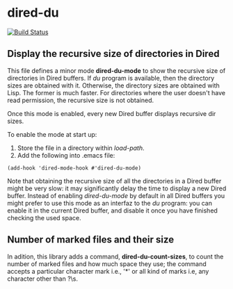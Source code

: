 # dired-du

[![Build Status](https://api.travis-ci.org/calancha/dired-du.svg?branch=master)](https://travis-ci.org/calancha/dired-du)

## Display the recursive size of directories in Dired

This file defines a minor mode **dired-du-mode** to show
the recursive size of directories in Dired buffers.
If *du* program is available, then the directory sizes are
obtained with it.  Otherwise, the directory sizes are obtained
with Lisp.  The former is much faster.
For directories where the user doesn't have read permission,
the recursive size is not obtained.

Once this mode is enabled, every new Dired buffer displays
recursive dir sizes.

To enable the mode at start up:

1. Store the file in a directory within *load-path*.
2. Add the following into .emacs file:

```(add-hook 'dired-mode-hook #'dired-du-mode)```

Note that obtaining the recursive size of all the directories
in a Dired buffer might be very slow: it may significantly delay
the time to display a new Dired buffer.
Instead of enabling *dired-du-mode* by default in all Dired buffers
you might prefer to use this mode as an interfaz to
the *du* program: you can enable it in the current Dired buffer,
and disable it once you have finished checking the used space.

## Number of marked files and their size

In adition, this library adds a command, **dired-du-count-sizes**,
to count the number of marked files and how much space
they use; the command accepts a particular character mark
i.e., '*' or all kind of marks i.e, any character other than ?\s.

